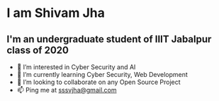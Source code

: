 # I am Shivam Jha
## I'm an undergraduate student of IIIT Jabalpur class of 2020
- 👀 I’m interested in Cyber Security and AI
- 🌱 I’m currently learning Cyber Security, Web Development
- 💞️ I’m looking to collaborate on any Open Source Project
- 📫 Ping me at sssvjha@gmail.com

<!---
ShivamJhaa/ShivamJhaa is a ✨ special ✨ repository because its `README.md` (this file) appears on your GitHub profile.
You can click the Preview link to take a look at your changes.
--->
